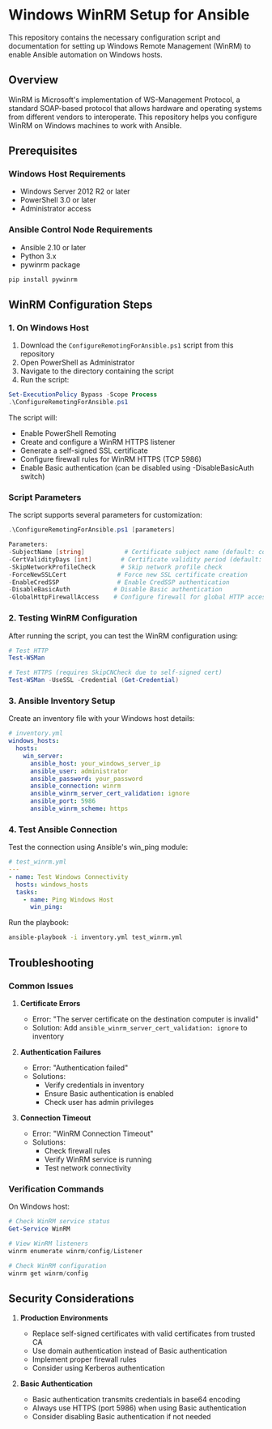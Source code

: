 # Windows WinRM Setup for Ansible

This repository contains the necessary configuration script and documentation for setting up Windows Remote Management (WinRM) to enable Ansible automation on Windows hosts.

## Overview

WinRM is Microsoft's implementation of WS-Management Protocol, a standard SOAP-based protocol that allows hardware and operating systems from different vendors to interoperate. This repository helps you configure WinRM on Windows machines to work with Ansible.

## Prerequisites

### Windows Host Requirements
- Windows Server 2012 R2 or later
- PowerShell 3.0 or later
- Administrator access

### Ansible Control Node Requirements
- Ansible 2.10 or later
- Python 3.x
- pywinrm package
```bash
pip install pywinrm
```

## WinRM Configuration Steps

### 1. On Windows Host

1. Download the `ConfigureRemotingForAnsible.ps1` script from this repository
2. Open PowerShell as Administrator
3. Navigate to the directory containing the script
4. Run the script:
```powershell
Set-ExecutionPolicy Bypass -Scope Process
.\ConfigureRemotingForAnsible.ps1
```

The script will:
- Enable PowerShell Remoting
- Create and configure a WinRM HTTPS listener
- Generate a self-signed SSL certificate
- Configure firewall rules for WinRM HTTPS (TCP 5986)
- Enable Basic authentication (can be disabled using -DisableBasicAuth switch)

### Script Parameters

The script supports several parameters for customization:

```powershell
.\ConfigureRemotingForAnsible.ps1 [parameters]

Parameters:
-SubjectName [string]           # Certificate subject name (default: computer name)
-CertValidityDays [int]        # Certificate validity period (default: 1095 days)
-SkipNetworkProfileCheck       # Skip network profile check
-ForceNewSSLCert              # Force new SSL certificate creation
-EnableCredSSP                # Enable CredSSP authentication
-DisableBasicAuth            # Disable Basic authentication
-GlobalHttpFirewallAccess    # Configure firewall for global HTTP access
```

### 2. Testing WinRM Configuration

After running the script, you can test the WinRM configuration using:

```powershell
# Test HTTP
Test-WSMan

# Test HTTPS (requires SkipCNCheck due to self-signed cert)
Test-WSMan -UseSSL -Credential (Get-Credential)
```

### 3. Ansible Inventory Setup

Create an inventory file with your Windows host details:

```yaml
# inventory.yml
windows_hosts:
  hosts:
    win_server:
      ansible_host: your_windows_server_ip
      ansible_user: administrator
      ansible_password: your_password
      ansible_connection: winrm
      ansible_winrm_server_cert_validation: ignore
      ansible_port: 5986
      ansible_winrm_scheme: https
```

### 4. Test Ansible Connection

Test the connection using Ansible's win_ping module:

```yaml
# test_winrm.yml
---
- name: Test Windows Connectivity
  hosts: windows_hosts
  tasks:
    - name: Ping Windows Host
      win_ping:
```

Run the playbook:
```bash
ansible-playbook -i inventory.yml test_winrm.yml
```

## Troubleshooting

### Common Issues

1. **Certificate Errors**
   - Error: "The server certificate on the destination computer is invalid"
   - Solution: Add `ansible_winrm_server_cert_validation: ignore` to inventory
   
2. **Authentication Failures**
   - Error: "Authentication failed"
   - Solutions:
     - Verify credentials in inventory
     - Ensure Basic authentication is enabled
     - Check user has admin privileges

3. **Connection Timeout**
   - Error: "WinRM Connection Timeout"
   - Solutions:
     - Check firewall rules
     - Verify WinRM service is running
     - Test network connectivity

### Verification Commands

On Windows host:
```powershell
# Check WinRM service status
Get-Service WinRM

# View WinRM listeners
winrm enumerate winrm/config/Listener

# Check WinRM configuration
winrm get winrm/config
```

## Security Considerations

1. **Production Environments**
   - Replace self-signed certificates with valid certificates from trusted CA
   - Use domain authentication instead of Basic authentication
   - Implement proper firewall rules
   - Consider using Kerberos authentication

2. **Basic Authentication**
   - Basic authentication transmits credentials in base64 encoding
   - Always use HTTPS (port 5986) when using Basic authentication
   - Consider disabling Basic authentication if not needed

